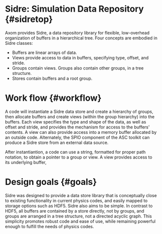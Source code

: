 Sidre: Simulation Data Repository {#sidretop}
=========

Axom provides Sidre, a data repository library for flexible, low-overhead organization of buffers in a hierarchical tree.  Four concepts are embodied in Sidre classes:

* Buffers are linear arrays of data.
* Views provide access to data in buffers, specifying type, offset, and stride.
* Groups contain views.  Groups also contain other groups, in a tree structure.
* Stores contain buffers and a root group.

# Work flow {#workflow}

A code will instantiate a Sidre data store and create a hierarchy of groups, then allocate buffers and create views (within the group hierarchy) into the buffers.  Each view specifies the type and shape of the data, as well as offset and stride, and provides the mechanism for access to the buffers' contents.  A view can also provide access into a memory buffer allocated by an outside code.  Alternately, the SPIO component of the ASC toolkit can produce a Sidre store from an external data source.

After instantiantion, a code can use a string, formatted for proper path notation, to obtain a pointer to a group or view.  A view provides access to its underlying buffer, 

# Design goals {#goals}

Sidre was designed to provide a data store library that is conceptually close to existing functionality in current physics codes, and easily mapped to storage options such as HDF5.  Sidre also aims to be simple.  In contrast to HDF5, all buffers are contained by a store directly, not by groups, and groups are arranged in a tree structure, not a directed acyclic graph.  This simplicity promotes robust code and ease of use, while remaining powerful enough to fulfill the needs of physics codes.

